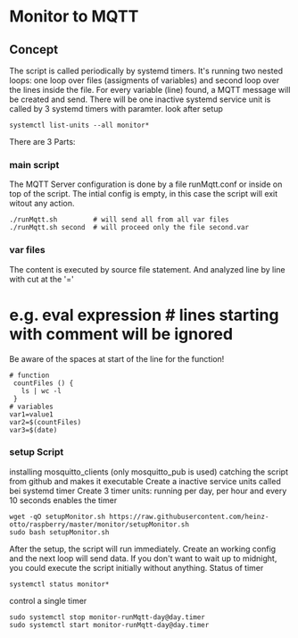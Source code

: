 # Monitor to MQTT
## Concept
The script is called periodically by systemd timers. It's running two nested loops: one loop over files (assigments of variables) and second loop over the lines inside the file. 
For every variable (line) found, a MQTT message will be created and send.
There will be one inactive systemd service unit is called by 3 systemd timers with paramter. look after setup
```
systemctl list-units --all monitor*
```
There are 3 Parts: 
### main script 
The MQTT Server configuration is done by a file runMqtt.conf or inside on top of the script. The intial config is empty, in this case the script will exit witout any action.

```
./runMqtt.sh         # will send all from all var files
./runMqtt.sh second  # will proceed only the file second.var
```
### var files
The content is executed by source file statement. And analyzed line by line with cut at the '='
# e.g. eval expression # lines starting with comment will be ignored
Be aware of the spaces at start of the line for the function!
```
# function 
 countFiles () {
   ls | wc -l
 }
# variables
var1=value1
var2=$(countFiles)
var3=$(date)
```
### setup Script
installing mosquitto_clients (only mosquitto_pub is used)
catching the script from github and makes it executable
Create a inactive service units called bei systemd timer
Create 3 timer units: running per day, per hour and every 10 seconds
enables the timer

```
wget -qO setupMonitor.sh https://raw.githubusercontent.com/heinz-otto/raspberry/master/monitor/setupMonitor.sh
sudo bash setupMonitor.sh
```
After the setup, the script will run immediately. Create an working config and the next loop will send data. If you don't want to wait up to midnight, you could execute the script initially without anything.
Status of timer
```
systemctl status monitor*
```
control a single timer
```
sudo systemctl stop monitor-runMqtt-day@day.timer
sudo systemctl start monitor-runMqtt-day@day.timer
```
